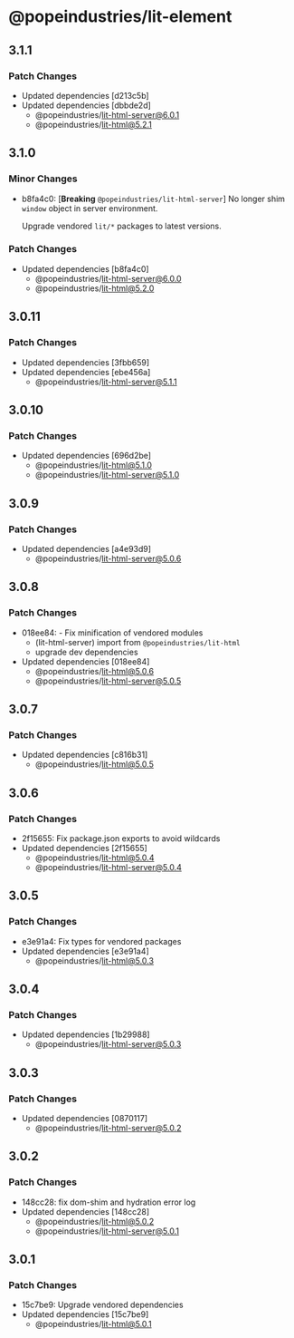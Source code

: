 # @popeindustries/lit-element

## 3.1.1

### Patch Changes

- Updated dependencies [d213c5b]
- Updated dependencies [dbbde2d]
  - @popeindustries/lit-html-server@6.0.1
  - @popeindustries/lit-html@5.2.1

## 3.1.0

### Minor Changes

- b8fa4c0: [**Breaking** `@popeindustries/lit-html-server`] No longer shim `window` object in server environment.

  Upgrade vendored `lit/*` packages to latest versions.

### Patch Changes

- Updated dependencies [b8fa4c0]
  - @popeindustries/lit-html-server@6.0.0
  - @popeindustries/lit-html@5.2.0

## 3.0.11

### Patch Changes

- Updated dependencies [3fbb659]
- Updated dependencies [ebe456a]
  - @popeindustries/lit-html-server@5.1.1

## 3.0.10

### Patch Changes

- Updated dependencies [696d2be]
  - @popeindustries/lit-html@5.1.0
  - @popeindustries/lit-html-server@5.1.0

## 3.0.9

### Patch Changes

- Updated dependencies [a4e93d9]
  - @popeindustries/lit-html-server@5.0.6

## 3.0.8

### Patch Changes

- 018ee84: - Fix minification of vendored modules
  - (lit-html-server) import from `@popeindustries/lit-html`
  - upgrade dev dependencies
- Updated dependencies [018ee84]
  - @popeindustries/lit-html@5.0.6
  - @popeindustries/lit-html-server@5.0.5

## 3.0.7

### Patch Changes

- Updated dependencies [c816b31]
  - @popeindustries/lit-html@5.0.5

## 3.0.6

### Patch Changes

- 2f15655: Fix package.json exports to avoid wildcards
- Updated dependencies [2f15655]
  - @popeindustries/lit-html@5.0.4
  - @popeindustries/lit-html-server@5.0.4

## 3.0.5

### Patch Changes

- e3e91a4: Fix types for vendored packages
- Updated dependencies [e3e91a4]
  - @popeindustries/lit-html@5.0.3

## 3.0.4

### Patch Changes

- Updated dependencies [1b29988]
  - @popeindustries/lit-html-server@5.0.3

## 3.0.3

### Patch Changes

- Updated dependencies [0870117]
  - @popeindustries/lit-html-server@5.0.2

## 3.0.2

### Patch Changes

- 148cc28: fix dom-shim and hydration error log
- Updated dependencies [148cc28]
  - @popeindustries/lit-html@5.0.2
  - @popeindustries/lit-html-server@5.0.1

## 3.0.1

### Patch Changes

- 15c7be9: Upgrade vendored dependencies
- Updated dependencies [15c7be9]
  - @popeindustries/lit-html@5.0.1
